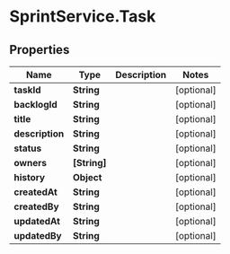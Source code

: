 # SprintService.Task

## Properties

Name | Type | Description | Notes
------------ | ------------- | ------------- | -------------
**taskId** | **String** |  | [optional] 
**backlogId** | **String** |  | [optional] 
**title** | **String** |  | [optional] 
**description** | **String** |  | [optional] 
**status** | **String** |  | [optional] 
**owners** | **[String]** |  | [optional] 
**history** | **Object** |  | [optional] 
**createdAt** | **String** |  | [optional] 
**createdBy** | **String** |  | [optional] 
**updatedAt** | **String** |  | [optional] 
**updatedBy** | **String** |  | [optional] 


